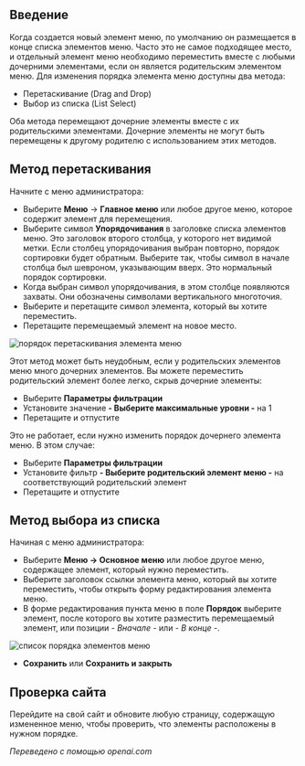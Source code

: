 <!-- Filename: J4.x:Menu_Item_Order / Display title: Заказ пункта меню -->

## Введение

Когда создается новый элемент меню, по умолчанию он размещается в конце списка элементов меню. Часто это не самое подходящее место, и отдельный элемент меню необходимо переместить вместе с любыми дочерними элементами, если он является родительским элементом меню. Для изменения порядка элемента меню доступны два метода:

- Перетаскивание (Drag and Drop)
- Выбор из списка (List Select)

Оба метода перемещают дочерние элементы вместе с их родительскими элементами. Дочерние элементы не могут быть перемещены к другому родителю с использованием этих методов.

## Метод перетаскивания

Начните с меню администратора:

- Выберите **Меню** → **Главное меню** или любое другое меню, которое содержит элемент для перемещения.
- Выберите символ **Упорядочивания** в заголовке списка элементов меню. Это заголовок второго столбца, у которого нет видимой метки. Если столбец упорядочивания выбран повторно, порядок сортировки будет обратным. Выберите так, чтобы символ в начале столбца был шевроном, указывающим вверх. Это нормальный порядок сортировки.
- Когда выбран символ упорядочивания, в этом столбце появляются захваты. Они обозначены символами вертикального многоточия.
- Выберите и перетащите символ элемента, который вы хотите переместить.
- Перетащите перемещаемый элемент на новое место.

![порядок перетаскивания элемента меню](../../../en/images/menus/menus-menu-item-order-drag.png)

Этот метод может быть неудобным, если у родительских элементов меню много дочерних элементов. Вы можете переместить родительский элемент более легко, скрыв дочерние элементы:

- Выберите **Параметры фильтрации**
- Установите значение **- Выберите максимальные уровни -** на 1
- Перетащите и отпустите

Это не работает, если нужно изменить порядок дочернего элемента меню. В этом случае:

- Выберите **Параметры фильтрации**
- Установите фильтр **- Выберите родительский элемент меню -** на соответствующий родительский элемент
- Перетащите и отпустите

## Метод выбора из списка

Начиная с меню администратора:

- Выберите **Меню → Основное меню** или любое другое меню, содержащее элемент,
  который нужно переместить.
- Выберите заголовок ссылки элемента меню, который вы хотите переместить, чтобы открыть
  форму редактирования элемента меню.
- В форме редактирования пункта меню в поле **Порядок** выберите элемент, после
  которого вы хотите разместить перемещаемый элемент, или позиции *- Вначале -* или
  *- В конце -*.

![список порядка элементов меню](../../../en/images/menus/menus-menu-item-order-list.png)

- **Сохранить** или **Сохранить и закрыть**  

## Проверка сайта

Перейдите на свой сайт и обновите любую страницу, содержащую измененное меню, чтобы проверить, что элементы расположены в нужном порядке.

*Переведено с помощью openai.com*


